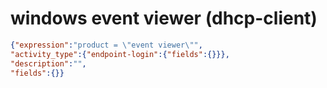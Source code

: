 windows event viewer (dhcp-client)
==================================

```JSON
{"expression":"product = \"event viewer\"",
"activity_type":{"endpoint-login":{"fields":{}}},
"description":"",
"fields":{}}
```
